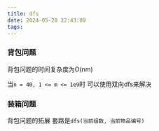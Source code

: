 ```yaml
---
title: dfs
date: 2024-05-28 22:43:09
tags:
---
```


### 背包问题

背包问题的时间复杂度为O(nm)

当`n = 40, 1 <= m <= 1e9`时 可以使用双向dfs来解决


### 装箱问题

背包问题的拓展
套路是`dfs(当前组数, 当前物品编号)`
